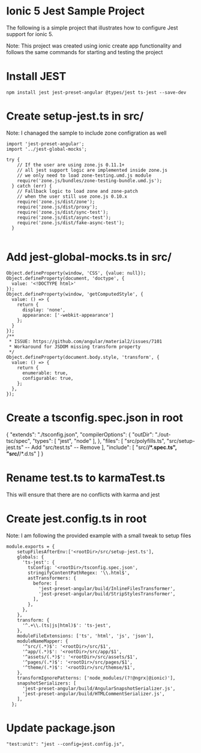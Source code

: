 # Ionic 5 Jest Sample Project

The following is a simple project that illustrates how to configure Jest support for ionic 5.  

Note:
This project was created using ionic create app functionality and follows the same commands for starting and testing the project

# Install JEST
```
npm install jest jest-preset-angular @types/jest ts-jest --save-dev
```

# Create setup-jest.ts in src/
Note: I chanaged the sample to include zone configration as well
```
import 'jest-preset-angular';
import '../jest-global-mocks';

try {
    // If the user are using zone.js 0.11.1+
    // all jest support logic are implemented inside zone.js
    // we only need to load zone-testing.umd.js module
    require('zone.js/bundles/zone-testing-bundle.umd.js');
  } catch (err) {
    // Fallback logic to load zone and zone-patch
    // when the user still use zone.js 0.10.x
    require('zone.js/dist/zone');
    require('zone.js/dist/proxy');
    require('zone.js/dist/sync-test');
    require('zone.js/dist/async-test');
    require('zone.js/dist/fake-async-test');
  }


```

# Add jest-global-mocks.ts in src/

```
Object.defineProperty(window, 'CSS', {value: null});
Object.defineProperty(document, 'doctype', {
  value: '<!DOCTYPE html>'
});
Object.defineProperty(window, 'getComputedStyle', {
  value: () => {
    return {
      display: 'none',
      appearance: ['-webkit-appearance']
    };
  }
});
/**
 * ISSUE: https://github.com/angular/material2/issues/7101
 * Workaround for JSDOM missing transform property
 */
Object.defineProperty(document.body.style, 'transform', {
  value: () => {
    return {
      enumerable: true,
      configurable: true,
    };
  },
});
```

# Create a tsconfig.spec.json in root
{
    "extends": "./tsconfig.json",
    "compilerOptions": {
      "outDir": "./out-tsc/spec",
      "types": [
        "jest",
        "node"
      ],
    },
    "files": [
      "src/polyfills.ts",
      "src/setup-jest.ts" -- Add
      "src/test.ts" -- Remove
    ],
    "include": [
      "src/**/*.spec.ts",
      "src/**/*.d.ts"
    ]
  }
  
# Rename test.ts to karmaTest.ts
This will ensure that there are no conflicts with karma and jest

# Create jest.config.ts in root
Note: I am following the provided example with a small tweak to setup files 
```
module.exports = {
    setupFilesAfterEnv:['<rootDir>/src/setup-jest.ts'],
    globals: {
      'ts-jest': {
        tsConfig: '<rootDir>/tsconfig.spec.json',
        stringifyContentPathRegex: '\\.html$',
        astTransformers: {
          before: [
            'jest-preset-angular/build/InlineFilesTransformer',
            'jest-preset-angular/build/StripStylesTransformer',
          ],
        },
      },
    },
    transform: {
      '^.+\\.(ts|js|html)$': 'ts-jest',
    },
    moduleFileExtensions: ['ts', 'html', 'js', 'json'],
    moduleNameMapper: {
      '^src/(.*)$': '<rootDir>/src/$1',
      '^app/(.*)$': '<rootDir>/src/app/$1',
      '^assets/(.*)$': '<rootDir>/src/assets/$1',
      '^pages/(.*)$': '<rootDir>/src/pages/$1',
      '^theme/(.*)$': '<rootDir>/src/themse/$1',
    },
    transformIgnorePatterns: ['node_modules/(?!@ngrx|@ionic)'],
    snapshotSerializers: [
      'jest-preset-angular/build/AngularSnapshotSerializer.js',
      'jest-preset-angular/build/HTMLCommentSerializer.js',
    ],
  };
```

# Update package.json
```
"test:unit": "jest --config=jest.config.js",
```
